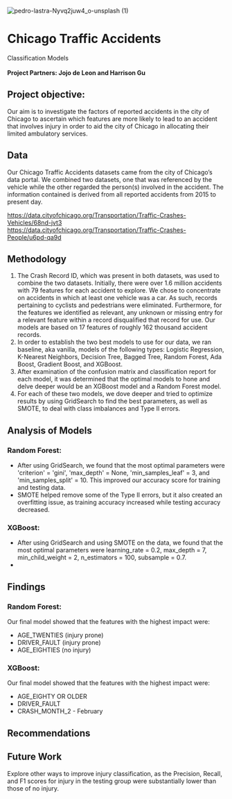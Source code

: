 ![pedro-lastra-Nyvq2juw4_o-unsplash (1)](https://user-images.githubusercontent.com/75818628/129616561-9e4b9e88-1bce-499f-89b1-88dc448d0dcc.jpg)
# Chicago Traffic Accidents  
Classification Models  
<br>**Project Partners: Jojo de Leon and Harrison Gu**

## Project objective: 
Our aim is to investigate the factors of reported accidents in the city of Chicago to ascertain which features are more likely to lead to an accident that involves injury in order to aid the city of Chicago in allocating their limited ambulatory services.

## Data
Our Chicago Traffic Accidents datasets came from the city of Chicago’s data portal. We combined two datasets, one that was referenced by the vehicle while the other regarded the person(s) involved in the accident. The information contained is derived from all reported accidents from 2015 to present day. 

https://data.cityofchicago.org/Transportation/Traffic-Crashes-Vehicles/68nd-jvt3  
https://data.cityofchicago.org/Transportation/Traffic-Crashes-People/u6pd-qa9d  

## Methodology  
1. The Crash Record ID, which was present in both datasets, was used to combine the two datasets. Initially, there were over 1.6 million accidents with 79 features for each accident to explore. We chose to concentrate on accidents in which at least one vehicle was a car.  As such, records pertaining to cyclists and pedestrians were eliminated. Furthermore, for the features we identified as relevant, any unknown or missing entry for a relevant feature within a record disqualified that record for use. Our models are based on 17 features of roughly 162 thousand accident records. 
2. In order to establish the two best models to use for our data, we ran baseline, aka vanilla, models of the following types: Logistic Regression, K-Nearest Neighbors, Decision Tree, Bagged Tree, Random Forest, Ada Boost, Gradient Boost, and XGBoost. 
3. After examination of the confusion matrix and classification report for each model, it was determined that the optimal models to hone and delve deeper would be an XGBoost model and a Random Forest model.
4. For each of these two models, we dove deeper and tried to optimize results by using GridSearch to find the best parameters, as well as SMOTE, to deal with class imbalances and Type II errors.

## Analysis of Models
### Random Forest:   
* After using GridSearch, we found that the most optimal parameters were 'criterion' = 'gini', 'max_depth' = None, 'min_samples_leaf' = 3, and 'min_samples_split' = 10. This improved our accuracy score for training and testing data.  
* SMOTE helped remove some of the Type II errors, but it also created an overfitting issue, as training accuracy increased while testing accuracy decreased.    
### XGBoost:  
* After using GridSearch and using SMOTE on the data, we found that the most optimal parameters were learning_rate = 0.2, max_depth = 7, min_child_weight = 2, n_estimators = 100, subsample = 0.7.
* 

## Findings
### Random Forest:  
Our final model showed that the features with the highest impact were:  
* AGE_TWENTIES (injury prone)  
* DRIVER_FAULT (injury prone)  
* AGE_EIGHTIES (no injury)   
### XGBoost:  
Our final model showed that the features with the highest impact were:  
* AGE_EIGHTY OR OLDER
* DRIVER_FAULT
* CRASH_MONTH_2 - February

## Recommendations  


## Future Work
Explore other ways to improve injury classification, as the Precision, Recall, and F1 scores for injury in the testing group were substantially lower than those of no injury.











